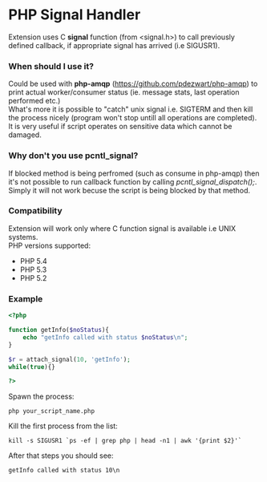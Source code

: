 PHP Signal Handler
====================

Extension uses C <b>signal</b> function (from <signal.h>) to call previously defined callback, if appropriate signal has arrived (i.e SIGUSR1).

### When should I use it?

Could be used with <b>php-amqp</b> (https://github.com/pdezwart/php-amqp) to print actual worker/consumer status (ie. message stats, last operation performed etc.) <br />
What's more it is possible to "catch" unix signal i.e. SIGTERM and then kill the process nicely (program won't stop untill all operations are completed). It is very useful if script operates on sensitive data which cannot be damaged.

### Why don't you use pcntl_signal?
If blocked method is being perfromed (such as consume in php-amqp) then it's not possible to run callback function by calling <i>pcntl_signal_dispatch();</i>. Simply it will not work becuse the script is being blocked by that method.

### Compatibility
Extension will work only where C function signal is available i.e UNIX systems.<br/>
PHP versions supported: <br/>
* PHP 5.4
* PHP 5.3
* PHP 5.2

### Example
```php
<?php

function getInfo($noStatus){
	echo "getInfo called with status $noStatus\n";
}

$r = attach_signal(10, 'getInfo');
while(true){}

?>
```

Spawn the process:
```
php your_script_name.php
```

Kill the first process from the list:
```
kill -s SIGUSR1 `ps -ef | grep php | head -n1 | awk '{print $2}'`
```

After that steps you should see:
```
getInfo called with status 10\n
```
